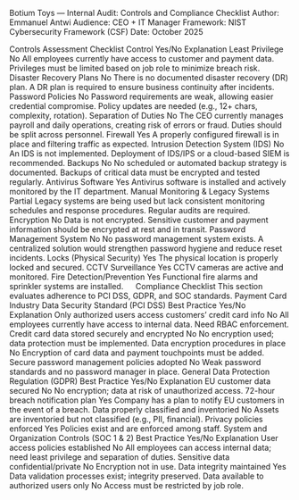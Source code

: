 Botium Toys — Internal Audit: Controls and Compliance Checklist
Author: Emmanuel Antwi
Audience: CEO + IT Manager
Framework: NIST Cybersecurity Framework (CSF)
Date: October 2025

Controls Assessment Checklist
Control	Yes/No	Explanation
Least Privilege	No	All employees currently have access to customer and payment data. Privileges must be limited based on job role to minimize breach risk.
Disaster Recovery Plans	No	There is no documented disaster recovery (DR) plan. A DR plan is required to ensure business continuity after incidents.
Password Policies	No	Password requirements are weak, allowing easier credential compromise. Policy updates are needed (e.g., 12+ chars, complexity, rotation).
Separation of Duties	No	The CEO currently manages payroll and daily operations, creating risk of errors or fraud. Duties should be split across personnel.
Firewall	Yes	A properly configured firewall is in place and filtering traffic as expected.
Intrusion Detection System (IDS)	No	An IDS is not implemented. Deployment of IDS/IPS or a cloud-based SIEM is recommended.
Backups	No	No scheduled or automated backup strategy is documented. Backups of critical data must be encrypted and tested regularly.
Antivirus Software	Yes	Antivirus software is installed and actively monitored by the IT department.
Manual Monitoring & Legacy Systems	Partial	Legacy systems are being used but lack consistent monitoring schedules and response procedures. Regular audits are required.
Encryption	No	Data is not encrypted. Sensitive customer and payment information should be encrypted at rest and in transit.
Password Management System	No	No password management system exists. A centralized solution would strengthen password hygiene and reduce reset incidents.
Locks (Physical Security)	Yes	The physical location is properly locked and secured.
CCTV Surveillance	Yes	CCTV cameras are active and monitored.
Fire Detection/Prevention	Yes	Functional fire alarms and sprinkler systems are installed.
 
Compliance Checklist
This section evaluates adherence to PCI DSS, GDPR, and SOC standards.
Payment Card Industry Data Security Standard (PCI DSS)
Best Practice	Yes/No	Explanation
Only authorized users access customers’ credit card info	No	All employees currently have access to internal data. Need RBAC enforcement.
Credit card data stored securely and encrypted	No	No encryption used; data protection must be implemented.
Data encryption procedures in place	No	Encryption of card data and payment touchpoints must be added.
Secure password management policies adopted	No	Weak password standards and no password manager in place.
General Data Protection Regulation (GDPR)
Best Practice	Yes/No	Explanation
EU customer data secured	No	No encryption; data at risk of unauthorized access.
72-hour breach notification plan	Yes	Company has a plan to notify EU customers in the event of a breach.
Data properly classified and inventoried	No	Assets are inventoried but not classified (e.g., PII, financial).
Privacy policies enforced	Yes	Policies exist and are enforced among staff.
System and Organization Controls (SOC 1 & 2)
Best Practice	Yes/No	Explanation
User access policies established	No	All employees can access internal data; need least privilege and separation of duties.
Sensitive data confidential/private	No	Encryption not in use.
Data integrity maintained	Yes	Data validation processes exist; integrity preserved.
Data available to authorized users only	No	Access must be restricted by job role.
 
